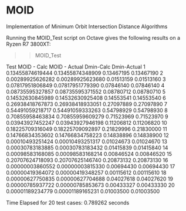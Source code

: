 # MOID
Implementation of Minimum Orbit Intersection Distance Algorithms


Running the MOID_Test script on Octave gives the following results on a Ryzen R7 3800XT:
>> MOID_Test

 Test   MOID - Calc             MOID - Actual           Dmin-Calc       Dmin-Actual
1       0.13455874619444        0.13455874348909        0.13467195      0.13467190
2       0.00289925626282        0.00289925623680        0.01513159      0.01513160
3       0.07817951806849        0.07817951779390        0.07846140      0.07846140
4       0.08735595327857        0.08735595371552        0.08780712      0.08780710
5       0.14532630845989        0.14532630925408        0.14553541      0.14553540
6       0.26938418767873        0.26938418933051        0.27097889      0.27097890
7       0.54491059218717        0.54491059333263        0.54798929      0.54798930
8       0.70855958463834        0.70855959609279        0.71523969      0.71523970
9       0.03943927452247        0.03943927946198        0.11206812      0.11206820
10      0.18225709316049        0.18225709092897        0.21829996      0.21830000
11      0.14766834353602        0.14766834758223        0.14838896      0.14838900
12      0.00010493251424        0.00010493251317        0.01024673      0.01024670
13      0.00030783183885        0.00030783183432        0.01415839      0.01415840
14      0.00098583168085        0.00098583168214        0.00846524      0.00846520
15      0.20707624718093        0.20707625146740        0.20873132      0.20873130
16      0.00000003860552        0.00000003815330        0.00694430      0.00694430
17      0.00000419364072        0.00000419348257        0.00115612      0.00115610
18      0.00000627750835        0.00000627704688        0.04027618      0.04027620
19      0.00000785937722        0.00000785853673        0.00433327      0.00433330
20      0.00001189234779        0.00001189165231        0.01003500      0.01003500

Time Elapsed for 20 test cases: 0.789262 seconds
>>
